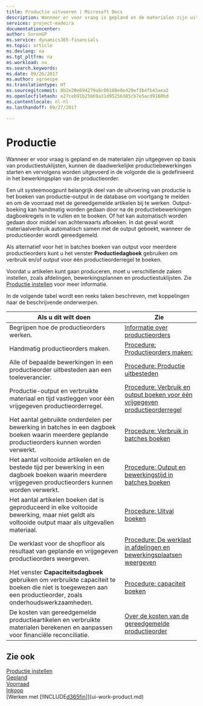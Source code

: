 ```yaml
---
title: Productie uitvoeren | Microsoft Docs
description: Wanneer er voor vraag is gepland en de materialen zijn uitgegeven op basis van productiestuklijsten, kunnen de daadwerkelijke productiebewerkingen starten en vervolgens worden uitgevoerd in de volgorde die is gedefinieerd in het bewerkingsplan van de productieorder.
services: project-madeira
documentationcenter: 
author: SorenGP
ms.service: dynamics365-financials
ms.topic: article
ms.devlang: na
ms.tgt_pltfrm: na
ms.workload: na
ms.search.keywords: 
ms.date: 09/26/2017
ms.author: sgroespe
ms.translationtype: HT
ms.sourcegitcommit: 8b2e20e694279a8c06188e0e429ef3b4fb43aea2
ms.openlocfilehash: e27ceb91b25669a31d95256385cb7e5acd9160bd
ms.contentlocale: nl-nl
ms.lasthandoff: 09/27/2017

---
```

# <a name="manufacturing"></a>Productie
Wanneer er voor vraag is gepland en de materialen zijn uitgegeven op basis van productiestuklijsten, kunnen de daadwerkelijke productiebewerkingen starten en vervolgens worden uitgevoerd in de volgorde die is gedefinieerd in het bewerkingsplan van de productieorder.  

Een uit systeemoogpunt belangrijk deel van de uitvoering van productie is het boeken van productie-output in de database om voortgang te melden en om de voorraad met de gereedgemelde artikelen bij te werken. Output-boeking kan handmatig worden gedaan door na de productiebewerkingen dagboekregels in te vullen en te boeken. Of het kan automatisch worden gedaan door middel van achterwaarts afboeken. In dat geval wordt materiaalverbruik automatisch samen met de output geboekt, wanneer de productieorder wordt gereedgemeld.  

Als alternatief voor het in batches boeken van output voor meerdere productieorders kunt u het venster **Productiedagboek** gebruiken om verbruik en/of output voor één productieorderregel te boeken.

Voordat u artikelen kunt gaan produceren, moet u verschillende zaken instellen, zoals afdelingen, bewerkingsplannen en productiestuklijsten. Zie [Productie instellen](production-configure-production-processes.md) voor meer informatie.

In de volgende tabel wordt een reeks taken beschreven, met koppelingen naar de beschrijvende onderwerpen.   

|**Als u dit wilt doen**|**Zie**|  
|------------|-------------|  
|Begrijpen hoe de productieorders werken.|[Informatie over productieorders](production-about-production-orders.md)|
|Handmatig productieorders maken.|[Procedure: Productieorders maken:](production-how-to-create-production-orders.md)|
|Alle of bepaalde bewerkingen in een productieorder uitbesteden aan een toeleverancier.|[Procedure: Productie uitbesteden](production-how-to-subcontract-manufacturing.md)|
|Productie-output en verbruikte materiaal en tijd vastleggen voor één vrijgegeven productieorderregel.|[Procedure: Verbruik en output boeken voor één vrijgegeven productieorderregel](production-how-to-register-consumption-and-output.md)|  
|Het aantal gebruikte onderdelen per bewerking in batches in een dagboek boeken waarin meerdere geplande productieorders kunnen worden verwerkt.|[Procedure: Verbruik in batches boeken](production-how-to-post-consumption.md)|
|Het aantal voltooide artikelen en de bestede tijd per bewerking in een dagboek boeken waarin meerdere vrijgegeven productieorders kunnen worden verwerkt.|[Procedure: Output en bewerkingstijd in batches boeken](production-how-to-post-output-quantity.md)|  
|Het aantal artikelen boeken dat is geproduceerd in elke voltooide bewerking, maar niet geldt als voltooide output maar als uitgevallen materiaal.|[Procedure: Uitval boeken](production-how-to-post-scrap.md)|
|De werklast voor de shopfloor als resultaat van geplande en vrijgegeven productieorders weergeven.|[Procedure: De werklast in afdelingen en bewerkingsplaatsen weergeven](production-how-to-view-the-load-on-work-centers.md)|      
|Het venster **Capaciteitsdagboek** gebruiken om verbruikte capaciteit te boeken die niet is toegewezen aan een productieorder, zoals onderhoudswerkzaamheden.|[Procedure: capaciteit boeken](production-how-to-post-capacities.md)|  
|De kosten van gereedgemelde productieartikelen en verbruikte materialen berekenen en aanpassen voor financiële reconciliatie.|[Over de kosten van de gereedgemelde productieorder](finance-about-finished-production-order-costs.md)|  

## <a name="see-also"></a>Zie ook  
[Productie instellen](production-configure-production-processes.md)  
[Gepland](production-planning.md)      
[Voorraad](inventory-manage-inventory.md)  
[Inkoop](purchasing-manage-purchasing.md)  
[Werken met [!INCLUDE[d365fin](includes/d365fin_md.md)]](ui-work-product.md)

